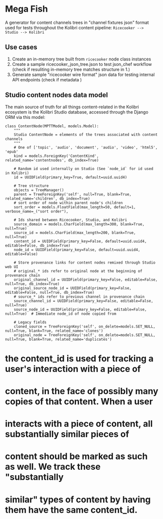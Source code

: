 Mega Fish
=========
A generator for content channels trees in "channel fixtures json" format used
for tests throughout the Kolibri content pipeline: `Ricecooker --> Studio --> Kolibri`


Use cases
---------
  1. Create an in-memory tree built from `ricecooker` node class instances
  2. Create a sample ricecooker_json_tree.json to test json_chef workflow
     (check if resuliting in-memory tree matches structure in 1.)
  3. Generate sample "ricecooker wire format" json data for testing internal API
     endpoints (check if metadata )




Studio content nodes data model
-------------------------------
The main source of truth for all things content-related in the Kolibri ecosystem
is the Kolibri Studio database, accessed through the Django ORM via this model:

    class ContentNode(MPTTModel, models.Model):
        """
        Studio ContentNode = elements of the trees associated with content channels
        """
        # One of ['topic', 'audio', 'document', 'audio', 'video', 'html5', 'epub'
        kind = models.ForeignKey('ContentKind', related_name='contentnodes', db_index=True)

        # Random id used internally on Studio (See `node_id` for id used in Kolibri)
        id = UUIDField(primary_key=True, default=uuid.uuid4)

        # Tree structure
        objects = TreeManager()
        parent = TreeForeignKey('self', null=True, blank=True, related_name='children', db_index=True)
        # sort order of node within parent node's children
        sort_order = models.FloatField(max_length=50, default=1, verbose_name=_("sort order"),

        # Ids shared between Ricecooker, Studio, and Kolibri
        source_domain = models.CharField(max_length=300, blank=True, null=True)
        source_id = models.CharField(max_length=200, blank=True, null=True)
        content_id = UUIDField(primary_key=False, default=uuid.uuid4, editable=False, db_index=True)
        node_id = UUIDField(primary_key=False, default=uuid.uuid4, editable=False)

        # Store provenance links for content nodes remixed through Studio web UI
        # original_* ids refer to original node at the beginning of provenance chain
        original_channel_id = UUIDField(primary_key=False, editable=False, null=True, db_index=True)
        original_source_node_id = UUIDField(primary_key=False, editable=False, null=True, db_index=True)
        # source_* ids refer to previous channel in provenance chain
        source_channel_id = UUIDField(primary_key=False, editable=False, null=True)
        source_node_id = UUIDField(primary_key=False, editable=False, null=True)  # Immediate node_id of node copied from

        # Legacy fields
        cloned_source = TreeForeignKey('self', on_delete=models.SET_NULL, null=True, blank=True, related_name='clones')
        original_node = TreeForeignKey('self', on_delete=models.SET_NULL, null=True, blank=True, related_name='duplicates')



# the content_id is used for tracking a user's interaction with a piece of
# content, in the face of possibly many copies of that content. When a user
# interacts with a piece of content, all substantially similar pieces of
# content should be marked as such as well. We track these "substantially
# similar" types of content by having them have the same content_id.
